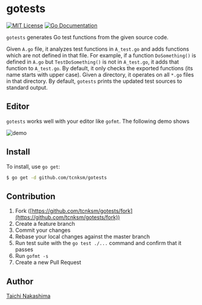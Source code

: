 # gotests

[![MIT License](http://img.shields.io/badge/license-MIT-blue.svg?style=flat-square)][license]
[![Go Documentation](http://img.shields.io/badge/go-documentation-blue.svg?style=flat-square)][godocs]

[license]: /LICENSE
[godocs]: http://godoc.org/github.com/tcnksm/gotests

`gotests` generates Go test functions from the given source code.

Given `A.go` file, it analyzes test functions in `A_test.go` and adds functions which are not defined in that file. For example, if a function `DoSomething()` is defined in `A.go` but `TestDoSomething()` is not in `A_test.go`, it adds that function to `A_test.go`. By default, it only checks the exported functions (its name starts with upper case). Given a directory, it operates on all `*.go` files in that directory. By default, `gotests` prints the updated test sources to standard output.

## Editor

`gotests` works well with your editor like `gofmt`. The following demo shows

![demo](https://googledrive.com/host/0Bx6MCSr67pIpZFdTdUJfR05KVU0/gotests.gif)

## Install

To install, use `go get`:

```bash
$ go get -d github.com/tcnksm/gotests
```

## Contribution

1. Fork ([https://github.com/tcnksm/gotests/fork](https://github.com/tcnksm/gotests/fork))
1. Create a feature branch
1. Commit your changes
1. Rebase your local changes against the master branch
1. Run test suite with the `go test ./...` command and confirm that it passes
1. Run `gofmt -s`
1. Create a new Pull Request

## Author

[Taichi Nakashima](https://github.com/tcnksm)
